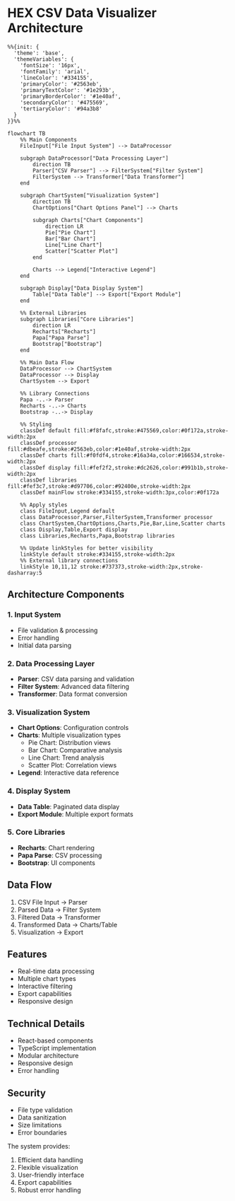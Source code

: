 # HEX CSV Data Visualizer Architecture

```mermaid
%%{init: {
  'theme': 'base',
  'themeVariables': {
    'fontSize': '16px',
    'fontFamily': 'arial',
    'lineColor': '#334155',
    'primaryColor': '#2563eb',
    'primaryTextColor': '#1e293b',
    'primaryBorderColor': '#1e40af',
    'secondaryColor': '#475569',
    'tertiaryColor': '#94a3b8'
  }
}}%%

flowchart TB
    %% Main Components
    FileInput["File Input System"] --> DataProcessor
    
    subgraph DataProcessor["Data Processing Layer"]
        direction TB
        Parser["CSV Parser"] --> FilterSystem["Filter System"]
        FilterSystem --> Transformer["Data Transformer"]
    end
    
    subgraph ChartSystem["Visualization System"]
        direction TB
        ChartOptions["Chart Options Panel"] --> Charts
        
        subgraph Charts["Chart Components"]
            direction LR
            Pie["Pie Chart"]
            Bar["Bar Chart"]
            Line["Line Chart"]
            Scatter["Scatter Plot"]
        end
        
        Charts --> Legend["Interactive Legend"]
    end
    
    subgraph Display["Data Display System"]
        Table["Data Table"] --> Export["Export Module"]
    end
    
    %% External Libraries
    subgraph Libraries["Core Libraries"]
        direction LR
        Recharts["Recharts"]
        Papa["Papa Parse"]
        Bootstrap["Bootstrap"]
    end
    
    %% Main Data Flow
    DataProcessor --> ChartSystem
    DataProcessor --> Display
    ChartSystem --> Export
    
    %% Library Connections
    Papa -..-> Parser
    Recharts -..-> Charts
    Bootstrap -..-> Display
    
    %% Styling
    classDef default fill:#f8fafc,stroke:#475569,color:#0f172a,stroke-width:2px
    classDef processor fill:#dbeafe,stroke:#2563eb,color:#1e40af,stroke-width:2px
    classDef charts fill:#f0fdf4,stroke:#16a34a,color:#166534,stroke-width:2px
    classDef display fill:#fef2f2,stroke:#dc2626,color:#991b1b,stroke-width:2px
    classDef libraries fill:#fef3c7,stroke:#d97706,color:#92400e,stroke-width:2px
    classDef mainFlow stroke:#334155,stroke-width:3px,color:#0f172a
    
    %% Apply styles
    class FileInput,Legend default
    class DataProcessor,Parser,FilterSystem,Transformer processor
    class ChartSystem,ChartOptions,Charts,Pie,Bar,Line,Scatter charts
    class Display,Table,Export display
    class Libraries,Recharts,Papa,Bootstrap libraries
    
    %% Update linkStyles for better visibility
    linkStyle default stroke:#334155,stroke-width:2px
    %% External library connections
    linkStyle 10,11,12 stroke:#737373,stroke-width:2px,stroke-dasharray:5
```

## Architecture Components

### 1. Input System
- File validation & processing
- Error handling
- Initial data parsing

### 2. Data Processing Layer
- **Parser**: CSV data parsing and validation
- **Filter System**: Advanced data filtering
- **Transformer**: Data format conversion

### 3. Visualization System
- **Chart Options**: Configuration controls
- **Charts**: Multiple visualization types
  - Pie Chart: Distribution views
  - Bar Chart: Comparative analysis
  - Line Chart: Trend analysis
  - Scatter Plot: Correlation views
- **Legend**: Interactive data reference

### 4. Display System
- **Data Table**: Paginated data display
- **Export Module**: Multiple export formats

### 5. Core Libraries
- **Recharts**: Chart rendering
- **Papa Parse**: CSV processing
- **Bootstrap**: UI components

## Data Flow
1. CSV File Input → Parser
2. Parsed Data → Filter System
3. Filtered Data → Transformer
4. Transformed Data → Charts/Table
5. Visualization → Export

## Features
- Real-time data processing
- Multiple chart types
- Interactive filtering
- Export capabilities
- Responsive design

## Technical Details
- React-based components
- TypeScript implementation
- Modular architecture
- Responsive design
- Error handling

## Security
- File type validation
- Data sanitization
- Size limitations
- Error boundaries

The system provides:
1. Efficient data handling
2. Flexible visualization
3. User-friendly interface
4. Export capabilities
5. Robust error handling